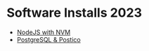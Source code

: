 # Software Installs 2023

- [NodeJS with NVM](node-nvm.md)
- [PostgreSQL & Postico](./install-postgress.app-postico.md)
